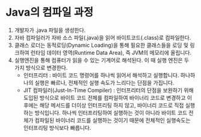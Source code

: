 # Java의 컴파일 과정
1. 개발자가 .java 파일을 생성한다.
2. 자바 컴파일러가 자바 소스 파일(.java)을 읽어 바이트코드(.class)로 컴파일한다.
3. 클래스 로더는 동적로딩(Dynamic Loading)을 통해 필요한 클래스들을 로딩 및 링크하여 런타임 데이터 영역(Runtime Data Area), 즉 JVM의 메모리에 올립니다.
4. 실행엔진을 통해 컴퓨터가 읽을 수 있는 기계어로 해석된다.
   이 때 실행 엔진은 두 가지 방식으로 변경한다.
   - 인터프리터 : 바이트 코드 명령어를 하나씩 읽어서 해석하고 실행합니다.
     하나하나의 실행은 빠르나, 전체적인 실행 속도가 느리다는 단점을 가집니다.
   - JIT 컴파일러(Just-In-Time Compiler) : 인터프리터의 단점을 보완하기 위해 도입된 방식으로 바이트 코드 전체를 컴파일하여 바이너리 코드로 변경하고 이후에는 해당 메서드를 더이상 인터프리팅 하지 않고, 바이너리 코드로 직접 실행하는 방식입니다.
     하나씩 인터프리팅하여 실행하는 것이 아니라 바이트 코드 전체가 컴파일된 바이너리 코드를 실행하는 것이기 때문에 전체적인 실행속도는 인터프리팅 방식보다 빠릅니다.
